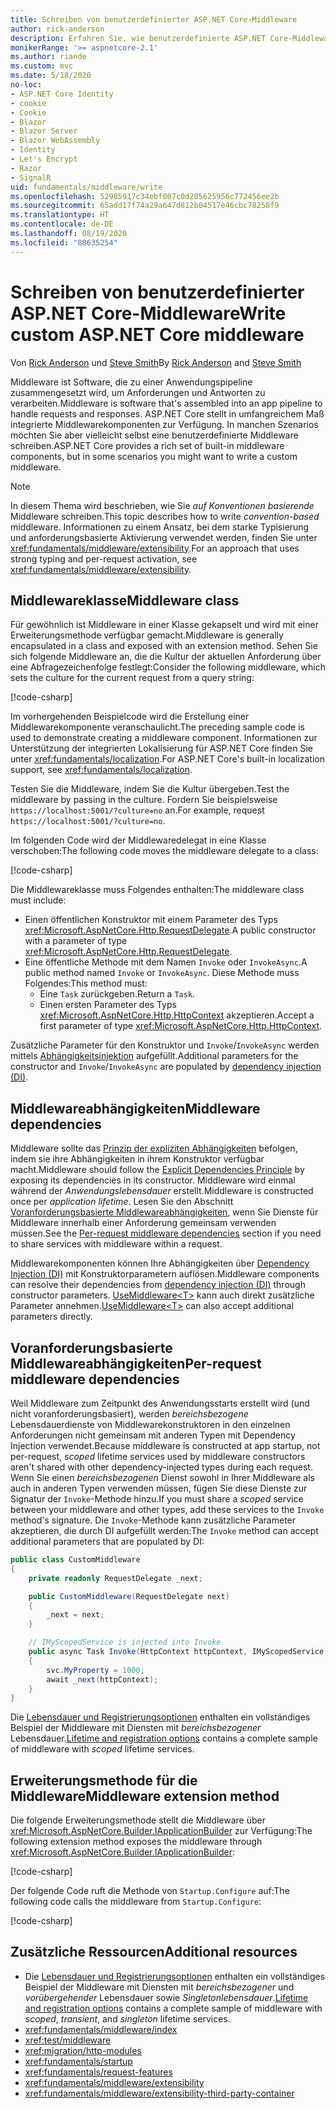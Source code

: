 ```yaml
---
title: Schreiben von benutzerdefinierter ASP.NET Core-Middleware
author: rick-anderson
description: Erfahren Sie, wie benutzerdefinierte ASP.NET Core-Middleware geschrieben wird.
monikerRange: '>= aspnetcore-2.1'
ms.author: riande
ms.custom: mvc
ms.date: 5/18/2020
no-loc:
- ASP.NET Core Identity
- cookie
- Cookie
- Blazor
- Blazor Server
- Blazor WebAssembly
- Identity
- Let's Encrypt
- Razor
- SignalR
uid: fundamentals/middleware/write
ms.openlocfilehash: 52985917c34ebf007c0d205625956c772456ee2b
ms.sourcegitcommit: 65add17f74a29a647d812b04517e46cbc78258f9
ms.translationtype: HT
ms.contentlocale: de-DE
ms.lasthandoff: 08/19/2020
ms.locfileid: "88635254"
---
```

# <a name="write-custom-aspnet-core-middleware"></a><span data-ttu-id="7ca98-103">Schreiben von benutzerdefinierter ASP.NET Core-Middleware</span><span class="sxs-lookup"><span data-stu-id="7ca98-103">Write custom ASP.NET Core middleware</span></span>

<span data-ttu-id="7ca98-104">Von [Rick Anderson](https://twitter.com/RickAndMSFT) und [Steve Smith](https://ardalis.com/)</span><span class="sxs-lookup"><span data-stu-id="7ca98-104">By [Rick Anderson](https://twitter.com/RickAndMSFT) and [Steve Smith](https://ardalis.com/)</span></span>

<span data-ttu-id="7ca98-105">Middleware ist Software, die zu einer Anwendungspipeline zusammengesetzt wird, um Anforderungen und Antworten zu verarbeiten.</span><span class="sxs-lookup"><span data-stu-id="7ca98-105">Middleware is software that's assembled into an app pipeline to handle requests and responses.</span></span> <span data-ttu-id="7ca98-106">ASP.NET Core stellt in umfangreichem Maß integrierte Middlewarekomponenten zur Verfügung. In manchen Szenarios möchten Sie aber vielleicht selbst eine benutzerdefinierte Middleware schreiben.</span><span class="sxs-lookup"><span data-stu-id="7ca98-106">ASP.NET Core provides a rich set of built-in middleware components, but in some scenarios you might want to write a custom middleware.</span></span>

> [!NOTE]
> <span data-ttu-id="7ca98-107">In diesem Thema wird beschrieben, wie Sie *auf Konventionen basierende* Middleware schreiben.</span><span class="sxs-lookup"><span data-stu-id="7ca98-107">This topic describes how to write *convention-based* middleware.</span></span> <span data-ttu-id="7ca98-108">Informationen zu einem Ansatz, bei dem starke Typisierung und anforderungsbasierte Aktivierung verwendet werden, finden Sie unter <xref:fundamentals/middleware/extensibility>.</span><span class="sxs-lookup"><span data-stu-id="7ca98-108">For an approach that uses strong typing and per-request activation, see <xref:fundamentals/middleware/extensibility>.</span></span>

## <a name="middleware-class"></a><span data-ttu-id="7ca98-109">Middlewareklasse</span><span class="sxs-lookup"><span data-stu-id="7ca98-109">Middleware class</span></span>

<span data-ttu-id="7ca98-110">Für gewöhnlich ist Middleware in einer Klasse gekapselt und wird mit einer Erweiterungsmethode verfügbar gemacht.</span><span class="sxs-lookup"><span data-stu-id="7ca98-110">Middleware is generally encapsulated in a class and exposed with an extension method.</span></span> <span data-ttu-id="7ca98-111">Sehen Sie sich folgende Middleware an, die die Kultur der aktuellen Anforderung über eine Abfragezeichenfolge festlegt:</span><span class="sxs-lookup"><span data-stu-id="7ca98-111">Consider the following middleware, which sets the culture for the current request from a query string:</span></span>

[!code-csharp[](write/snapshot/StartupCulture.cs)]

<span data-ttu-id="7ca98-112">Im vorhergehenden Beispielcode wird die Erstellung einer Middlewarekomponente veranschaulicht.</span><span class="sxs-lookup"><span data-stu-id="7ca98-112">The preceding sample code is used to demonstrate creating a middleware component.</span></span> <span data-ttu-id="7ca98-113">Informationen zur Unterstützung der integrierten Lokalisierung für ASP.NET Core finden Sie unter <xref:fundamentals/localization>.</span><span class="sxs-lookup"><span data-stu-id="7ca98-113">For ASP.NET Core's built-in localization support, see <xref:fundamentals/localization>.</span></span>

<span data-ttu-id="7ca98-114">Testen Sie die Middleware, indem Sie die Kultur übergeben.</span><span class="sxs-lookup"><span data-stu-id="7ca98-114">Test the middleware by passing in the culture.</span></span> <span data-ttu-id="7ca98-115">Fordern Sie beispielsweise `https://localhost:5001/?culture=no` an.</span><span class="sxs-lookup"><span data-stu-id="7ca98-115">For example, request `https://localhost:5001/?culture=no`.</span></span>

<span data-ttu-id="7ca98-116">Im folgenden Code wird der Middlewaredelegat in eine Klasse verschoben:</span><span class="sxs-lookup"><span data-stu-id="7ca98-116">The following code moves the middleware delegate to a class:</span></span>

[!code-csharp[](write/snapshot/RequestCultureMiddleware.cs)]

<span data-ttu-id="7ca98-117">Die Middlewareklasse muss Folgendes enthalten:</span><span class="sxs-lookup"><span data-stu-id="7ca98-117">The middleware class must include:</span></span>

* <span data-ttu-id="7ca98-118">Einen öffentlichen Konstruktor mit einem Parameter des Typs <xref:Microsoft.AspNetCore.Http.RequestDelegate>.</span><span class="sxs-lookup"><span data-stu-id="7ca98-118">A public constructor with a parameter of type <xref:Microsoft.AspNetCore.Http.RequestDelegate>.</span></span>
* <span data-ttu-id="7ca98-119">Eine öffentliche Methode mit dem Namen `Invoke` oder `InvokeAsync`.</span><span class="sxs-lookup"><span data-stu-id="7ca98-119">A public method named `Invoke` or `InvokeAsync`.</span></span> <span data-ttu-id="7ca98-120">Diese Methode muss Folgendes:</span><span class="sxs-lookup"><span data-stu-id="7ca98-120">This method must:</span></span>
  * <span data-ttu-id="7ca98-121">Eine `Task` zurückgeben.</span><span class="sxs-lookup"><span data-stu-id="7ca98-121">Return a `Task`.</span></span>
  * <span data-ttu-id="7ca98-122">Einen ersten Parameter des Typs <xref:Microsoft.AspNetCore.Http.HttpContext> akzeptieren.</span><span class="sxs-lookup"><span data-stu-id="7ca98-122">Accept a first parameter of type <xref:Microsoft.AspNetCore.Http.HttpContext>.</span></span>
  
<span data-ttu-id="7ca98-123">Zusätzliche Parameter für den Konstruktor und `Invoke`/`InvokeAsync` werden mittels [Abhängigkeitsinjektion](xref:fundamentals/dependency-injection) aufgefüllt.</span><span class="sxs-lookup"><span data-stu-id="7ca98-123">Additional parameters for the constructor and `Invoke`/`InvokeAsync` are populated by [dependency injection (DI)](xref:fundamentals/dependency-injection).</span></span>

## <a name="middleware-dependencies"></a><span data-ttu-id="7ca98-124">Middlewareabhängigkeiten</span><span class="sxs-lookup"><span data-stu-id="7ca98-124">Middleware dependencies</span></span>

<span data-ttu-id="7ca98-125">Middleware sollte das [Prinzip der expliziten Abhängigkeiten](/dotnet/standard/modern-web-apps-azure-architecture/architectural-principles#explicit-dependencies) befolgen, indem sie ihre Abhängigkeiten in ihrem Konstruktor verfügbar macht.</span><span class="sxs-lookup"><span data-stu-id="7ca98-125">Middleware should follow the [Explicit Dependencies Principle](/dotnet/standard/modern-web-apps-azure-architecture/architectural-principles#explicit-dependencies) by exposing its dependencies in its constructor.</span></span> <span data-ttu-id="7ca98-126">Middleware wird einmal während der *Anwendungslebensdauer* erstellt.</span><span class="sxs-lookup"><span data-stu-id="7ca98-126">Middleware is constructed once per *application lifetime*.</span></span> <span data-ttu-id="7ca98-127">Lesen Sie den Abschnitt [Voranforderungsbasierte Middlewareabhängigkeiten](#per-request-middleware-dependencies), wenn Sie Dienste für Middleware innerhalb einer Anforderung gemeinsam verwenden müssen.</span><span class="sxs-lookup"><span data-stu-id="7ca98-127">See the [Per-request middleware dependencies](#per-request-middleware-dependencies) section if you need to share services with middleware within a request.</span></span>

<span data-ttu-id="7ca98-128">Middlewarekomponenten können Ihre Abhängigkeiten über [Dependency Injection (DI)](xref:fundamentals/dependency-injection) mit Konstruktorparametern auflösen.</span><span class="sxs-lookup"><span data-stu-id="7ca98-128">Middleware components can resolve their dependencies from [dependency injection (DI)](xref:fundamentals/dependency-injection) through constructor parameters.</span></span> <span data-ttu-id="7ca98-129">[UseMiddleware&lt;T&gt;](/dotnet/api/microsoft.aspnetcore.builder.usemiddlewareextensions.usemiddleware#Microsoft_AspNetCore_Builder_UseMiddlewareExtensions_UseMiddleware_Microsoft_AspNetCore_Builder_IApplicationBuilder_System_Type_System_Object___) kann auch direkt zusätzliche Parameter annehmen.</span><span class="sxs-lookup"><span data-stu-id="7ca98-129">[UseMiddleware&lt;T&gt;](/dotnet/api/microsoft.aspnetcore.builder.usemiddlewareextensions.usemiddleware#Microsoft_AspNetCore_Builder_UseMiddlewareExtensions_UseMiddleware_Microsoft_AspNetCore_Builder_IApplicationBuilder_System_Type_System_Object___) can also accept additional parameters directly.</span></span>

## <a name="per-request-middleware-dependencies"></a><span data-ttu-id="7ca98-130">Voranforderungsbasierte Middlewareabhängigkeiten</span><span class="sxs-lookup"><span data-stu-id="7ca98-130">Per-request middleware dependencies</span></span>

<span data-ttu-id="7ca98-131">Weil Middleware zum Zeitpunkt des Anwendungsstarts erstellt wird (und nicht voranforderungsbasiert), werden *bereichsbezogene* Lebensdauerdienste von Middlewarekonstruktoren in den einzelnen Anforderungen nicht gemeinsam mit anderen Typen mit Dependency Injection verwendet.</span><span class="sxs-lookup"><span data-stu-id="7ca98-131">Because middleware is constructed at app startup, not per-request, *scoped* lifetime services used by middleware constructors aren't shared with other dependency-injected types during each request.</span></span> <span data-ttu-id="7ca98-132">Wenn Sie einen *bereichsbezogenen* Dienst sowohl in Ihrer Middleware als auch in anderen Typen verwenden müssen, fügen Sie diese Dienste zur Signatur der `Invoke`-Methode hinzu.</span><span class="sxs-lookup"><span data-stu-id="7ca98-132">If you must share a *scoped* service between your middleware and other types, add these services to the `Invoke` method's signature.</span></span> <span data-ttu-id="7ca98-133">Die `Invoke`-Methode kann zusätzliche Parameter akzeptieren, die durch DI aufgefüllt werden:</span><span class="sxs-lookup"><span data-stu-id="7ca98-133">The `Invoke` method can accept additional parameters that are populated by DI:</span></span>

```csharp
public class CustomMiddleware
{
    private readonly RequestDelegate _next;

    public CustomMiddleware(RequestDelegate next)
    {
        _next = next;
    }

    // IMyScopedService is injected into Invoke
    public async Task Invoke(HttpContext httpContext, IMyScopedService svc)
    {
        svc.MyProperty = 1000;
        await _next(httpContext);
    }
}
```

<span data-ttu-id="7ca98-134">Die [Lebensdauer und Registrierungsoptionen](xref:fundamentals/dependency-injection#lifetime-and-registration-options) enthalten ein vollständiges Beispiel der Middleware mit Diensten mit *bereichsbezogener* Lebensdauer.</span><span class="sxs-lookup"><span data-stu-id="7ca98-134">[Lifetime and registration options](xref:fundamentals/dependency-injection#lifetime-and-registration-options) contains a complete sample of middleware with *scoped* lifetime services.</span></span>

## <a name="middleware-extension-method"></a><span data-ttu-id="7ca98-135">Erweiterungsmethode für die Middleware</span><span class="sxs-lookup"><span data-stu-id="7ca98-135">Middleware extension method</span></span>

<span data-ttu-id="7ca98-136">Die folgende Erweiterungsmethode stellt die Middleware über <xref:Microsoft.AspNetCore.Builder.IApplicationBuilder> zur Verfügung:</span><span class="sxs-lookup"><span data-stu-id="7ca98-136">The following extension method exposes the middleware through <xref:Microsoft.AspNetCore.Builder.IApplicationBuilder>:</span></span>

[!code-csharp[](write/snapshot/RequestCultureMiddlewareExtensions.cs)]

<span data-ttu-id="7ca98-137">Der folgende Code ruft die Methode von `Startup.Configure` auf:</span><span class="sxs-lookup"><span data-stu-id="7ca98-137">The following code calls the middleware from `Startup.Configure`:</span></span>

[!code-csharp[](write/snapshot/Startup.cs?highlight=5)]

## <a name="additional-resources"></a><span data-ttu-id="7ca98-138">Zusätzliche Ressourcen</span><span class="sxs-lookup"><span data-stu-id="7ca98-138">Additional resources</span></span>

* <span data-ttu-id="7ca98-139">Die [Lebensdauer und Registrierungsoptionen](xref:fundamentals/dependency-injection#lifetime-and-registration-options) enthalten ein vollständiges Beispiel der Middleware mit Diensten mit *bereichsbezogener* und *vorübergehender* Lebensdauer sowie *Singletonlebensdauer*.</span><span class="sxs-lookup"><span data-stu-id="7ca98-139">[Lifetime and registration options](xref:fundamentals/dependency-injection#lifetime-and-registration-options) contains a complete sample of middleware with *scoped*, *transient*, and *singleton* lifetime services.</span></span>
* <xref:fundamentals/middleware/index>
* <xref:test/middleware>
* <xref:migration/http-modules>
* <xref:fundamentals/startup>
* <xref:fundamentals/request-features>
* <xref:fundamentals/middleware/extensibility>
* <xref:fundamentals/middleware/extensibility-third-party-container>
